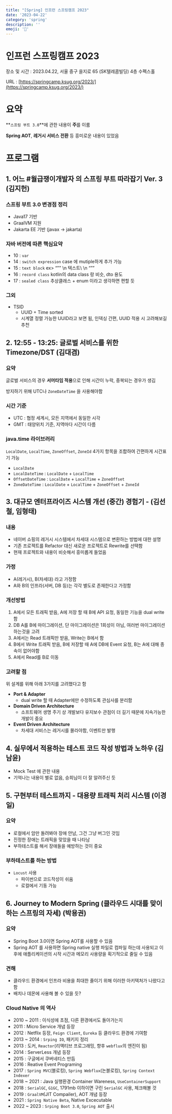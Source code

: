 ```yaml
---
title: "[Spring] 인프런 스프링캠프 2023"
date: '2023-04-22'
category: 'spring'
description: ''
emoji: '🌿'
---
```



# 인프런 스프링캠프 2023

장소 및 시간 : 2023.04.22, 서울 중구 을지로 65 (SK텔레콤빌딩) 4층 수펙스홀

URL : [https://springcamp.ksug.org/2023/](https://springcamp.ksug.org/2023/)

# 요약

**`스프링 부트 3.0`**에 관한 내용이 **주**를 이룸

**Spring AOT**, **레거시 서비스 전환** 등 흥미로운 내용이 있었음

# 프로그램

## 1. 어느 #월급쟁이개발자 의 스프링 부트 따라잡기 Ver. 3 (김지헌)

### 스프링 부트 3.0 변경점 정리

- Java17 기반
- GraalVM 지원
- Jakarta EE 기반 (javax → jakarta)

### 자바 버전에 따른 핵심요약

- 10 : `var`
- 14 : `switch expression` case 에 mutiple하게 추가 가능
- 15 : `text block` ex> “”” \n 텍스트\ \n “””
- 16 : `record class` kotlin의 data class 랑 비슷, dto 용도
- 17 : `sealed class` 추상클래스 + enum 이라고 생각하면 편할 듯

### 그외

- TSID
    - UUID + Time sorted
    - 시계열 정렬 가능한 UUID라고 보면 됨, 인덱싱 간편, UUID 적용 시 고려해보길 추천

## 2. 12:55 - 13:25: 글로벌 서비스를 위한 Timezone/DST (김대겸)

### 요약

글로벌 서비스의 경우 **서머타임 적용**으로 인해 시간이 누락, 중복되는 경우가 생김

방지하기 위해 UTC나 `ZoneDateTime` 을 사용해야함

### 시간 기준

- UTC : 협정 세계시, 모든 지역에서 동일한 시각
- GMT : 태양위치 기준, 지역마다 시간이 다름

### java.time 라이브러리

`LocalDate`, `LocalTime`, `ZoneOffset`, `ZoneId` 4가지 항목을 조합하여 간편하게 시간표기 가능

- `LocalDate`
- `LocalDateTime` : `LocalDate` + `LocalTime`
- `OffsetDateTime` : `LocalDate` + `LocalTime` + `ZoneOffset`
- `ZoneDateTime` : `LocalDate` + `LocalTime` + `ZoneOffset` + `ZoneId`

## 3. 대규모 엔터프라이즈 시스템 개선 (중간) 경험기 - (김선철, 임형태)

### 내용

- 네이버 쇼핑의 레거시 시스템에서 차세대 시스템으로 변환하는 방법에 대한 설명
- 기존 프로젝트를 Refactor 대신 새로운 프로젝트로 Rewrite를 선택함
- 현재 프로젝트와 내용이 비슷해서 흥미롭게 들었음

### 가정

- A(레거시), B(차세대) 라고 가정함
- A와 B의 인프라(서버, DB 등)는 각각 별도로 존재한다고 가정함

### 개선방법

1. A에서 모든 트래픽 받음, A에 저장 할 때 B에 API 요청, 동일한 기능을 dual write 함
2. DB A를 B에  마이그레이션, 단 마이그레이션은 1회성이 아님, 여러번 마이그레이션 하는것을 고려
3. A에서는 Read 트래픽만 받음, Write는 B에서 함
4. B에서 Write 트래픽 받음, B에 저장할 때 A에 DB에 Event 요청, B는 A에 대해 종속이 없어야함
5. A에서 Read를 B로 이동

### 고려할 점

위 설계를 위해 아래 3가지를 고려했다고 함

- **Port & Adapter**
    - dual write 할 때 Adapter에만 수정하도록 관심사를 분리함
- **Domain Driven Architecture**
    - 소프트웨어 생명 주기 상 개발보다 유지보수 관점이 더 길기 때문에 지속가능한 개발이 중요
- **Event Driven Architecture**
    - 차세대 서비스는 레거시를 몰라야함, 이벤트만 발행

## 4. 실무에서 적용하는 테스트 코드 작성 방법과 노하우 (김남윤)

- Mock Test 에 관한 내용
- 기억나는 내용이 별로 없음, 승희님이 더 잘 알려주신 듯

## 5. 구현부터 테스트까지 - 대용량 트래픽 처리 시스템 (이경일)

### 요약

- 로컬에서 암만 돌려봐야 장애 안남, 그건 그냥 버그인 것임
- 진정한 장애는 트래픽을 맞았을 때 나타남
- 부하테스트를 해서 장애들을 예방하는 것이 중요

### 부하테스트를 하는 방법

- `Locust` 사용
    - 파이썬으로 코드작성이 쉬움
    - 로컬에서 기동 가능

## 6. Journey to Modern Spring (클라우드 시대를 맞이하는 스프링의 자세) (박용권)

### 요약

- Spring Boot 3.0이면 Spring AOT를 사용할 수 있음
- Spring AOT 를 사용하면  Spring native 실행 파일로 컴파일 하는데 사용되고 이후에 애플리케이션의 시작 시간과 메모리 사용량을 획기적으로 줄일 수 있음

### 견해

- 클라우드 환경에서 인프라 비용을 최대한 줄이기 위해 이러한 아키텍처가 나왔다고 함
- 배치나 데몬에 사용해 볼 수 있을 듯?

### Cloud Native 의 역사

- 2010 ~ 2011 : 이식성에 초점, 다른 환경에서도 돌아가는지
- 2011 : Micro Service 개념 등장
- 2012 : Netflix 등장, `Feign Client`, `Eureka` 등 클라우드 환경에 기여함
- 2013 ~ 2014 : `Srping IO`, 패키지 정리
- 2013 : 도커, `Reactor`(리액티브 프로그래밍, 향후 `webflux`의 엔진이 됨)
- 2014 : ServerLess 개념 등장
- 2015 : 구글에서 쿠버네티스 만듬
- 2016 : Reative Event Programing
- 2017 : `Spring MVC`(블로킹), `Spring Webflux`(논블로킹), `Spring Context Indexer`
- 2018 ~ 2021 : Java 실행환경 Container Wareness, `UseContainerSupport`
- 2018 : `SerialGC`, `G1GC`, 1791mb 이하이면 구린 `SerialGC` 사용, 체크해볼 것
- 2019 : `GraalVM`(JIT Compailer), AOT 개념 등장
- 2021 : `Spring Native Beta`, Native Excecutable
- 2022 ~ 2023 : `Srping Boot 3.0`, `Spring AOT` 출시
